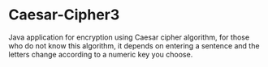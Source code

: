 # Caesar-Cipher3
Java application for encryption using Caesar cipher algorithm, for those who do not know this algorithm, it depends on entering a sentence and the letters change according to a numeric key you choose.
